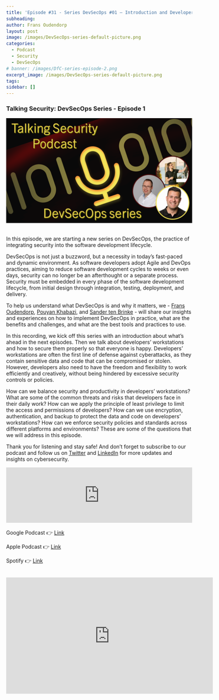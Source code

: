 ```yaml
---
title: 'Episode #31 - Series DevSecOps #01 – Introduction and Developer Workplace'
subheading: 
author: Frans Oudendorp
layout: post
image: /images/DevSecOps-series-default-picture.png
categories:
  - Podcast
  - Security
  - DevSecOps
# banner: /images/DfC-series-episode-2.png
excerpt_image: /images/DevSecOps-series-default-picture.png
tags: 
sidebar: []
---
```


### Talking Security: DevSecOps Series - Episode 1

<div>
  <img width="600" src="/images/DevSecOps-series-default-picture.png" >
</div> <br>

In this episode, we are starting a new series on DevSecOps, the practice of integrating security into the software development lifecycle.

DevSecOps is not just a buzzword, but a necessity in today’s fast-paced and dynamic environment. As software developers adopt Agile and DevOps practices, aiming to reduce software development cycles to weeks or even days, security can no longer be an afterthought or a separate process. Security must be embedded in every phase of the software development lifecycle, from initial design through integration, testing, deployment, and delivery.

To help us understand what DevSecOps is and why it matters, we - [Frans Oudendorp][linkedin-frans], [Pouyan Khabazi][linkedin-pouyan], and [Sander ten Brinke][linkedin-sander] - will share our insights and experiences on how to implement DevSecOps in practice, what are the benefits and challenges, and what are the best tools and practices to use.

In this recording, we kick off this series with an introduction about what’s ahead in the next episodes. Then we talk about developers’ workstations and how to secure them properly so that everyone is happy. Developers’ workstations are often the first line of defense against cyberattacks, as they contain sensitive data and code that can be compromised or stolen. However, developers also need to have the freedom and flexibility to work efficiently and creatively, without being hindered by excessive security controls or policies.

How can we balance security and productivity in developers’ workstations? What are some of the common threats and risks that developers face in their daily work? How can we apply the principle of least privilege to limit the access and permissions of developers? How can we use encryption, authentication, and backup to protect the data and code on developers’ workstations? How can we enforce security policies and standards across different platforms and environments? These are some of the questions that we will address in this episode.

Thank you for listening and stay safe! And don’t forget to subscribe to our podcast and follow us on [Twitter][twitter] and [LinkedIn][linkedin] for more updates and insights on cybersecurity.


<iframe src="https://player.rss.com/talking-security/1199333?theme=dark" style="width: 100%" title="Talking Security - for news about items related to Microsoft Security" frameborder="0" allow="accelerometer; autoplay; clipboard-write; encrypted-media; gyroscope; picture-in-picture" allowfullscreen><a href="https://rss.com/podcasts/talking-security/1199333/">#31- DevSecOps series - Introduction and Securing the Developer Workplace</a></iframe>
<br>

Google Podcast 👉 [Link][google-podcast]

Apple Podcast 👉 [Link][apple-podcast]

Spotify 👉 [Link][spotify]

<br>
<center>
<iframe width="560" height="315" src="https://www.youtube.com/embed/_zi9nvkayb4?si=dh-QBSqeios49ohE" title="YouTube video player" frameborder="0" allow="accelerometer; autoplay; clipboard-write; encrypted-media; gyroscope; picture-in-picture; web-share" allowfullscreen></iframe>
</center>
<br>





[spotify]:https://open.spotify.com/episode/5c8NdfnCjh92l3F7EX0YTv
[apple-podcast]: https://podcasts.apple.com/us/podcast/31-devsecops-series-introduction-and-securing/id1653147812?i=1000633441883
[google-podcast]: https://podcasts.google.com/feed/aHR0cHM6Ly9tZWRpYS5yc3MuY29tL3RhbGtpbmctc2VjdXJpdHkvZmVlZC54bWw/episode/N2UzZDBmYTEtYzUwZC00NmMzLWIyNzQtMmU1OTAwNzJmMzY2?sa=X&ved=0CAUQkfYCahcKEwjwz-Sb6aSCAxUAAAAAHQAAAAAQAQ
[twitter]: https://twitter.com/SecurityTalking
[linkedin]: https://www.linkedin.com/company/talkingsecurity-podcast
[youtube]: https://www.youtube.com/@TalkingSecurity
[linkedin-frans]: https://www.linkedin.com/in/fransoudendorp/
[linkedin-pouyan]: https://www.linkedin.com/in/pkhabazi/
[linkedin-sander]: https://www.linkedin.com/in/stenbrinke/

